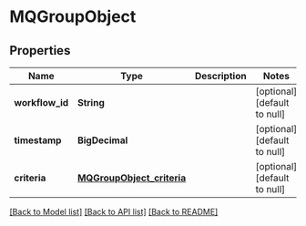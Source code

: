 # MQGroupObject
## Properties

| Name | Type | Description | Notes |
|------------ | ------------- | ------------- | -------------|
| **workflow\_id** | **String** |  | [optional] [default to null] |
| **timestamp** | **BigDecimal** |  | [optional] [default to null] |
| **criteria** | [**MQGroupObject_criteria**](MQGroupObject_criteria.md) |  | [optional] [default to null] |

[[Back to Model list]](../README.md#documentation-for-models) [[Back to API list]](../README.md#documentation-for-api-endpoints) [[Back to README]](../README.md)

